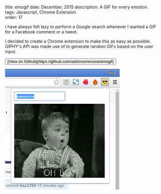 title: emogif
date: December, 2015
description: A GIF for every emotion. 
tags: Javascript, Chrome Extension  
order: 17    

I have always felt lazy to perform a Google search whenever I wanted a GIF for a Facebook comment or a tweet.

I decided to create a Chrome extension to make this as easy as possible. GIPHY's API was made use of to generate random GIFs based on the user input.

<button type="button" class="btn btn-info ">
  [View on Github](https://github.com/astronomersiva/emogif)
</button>

![Screenshot](https://github.com/astronomersiva/emogif/raw/master/sample.png)
